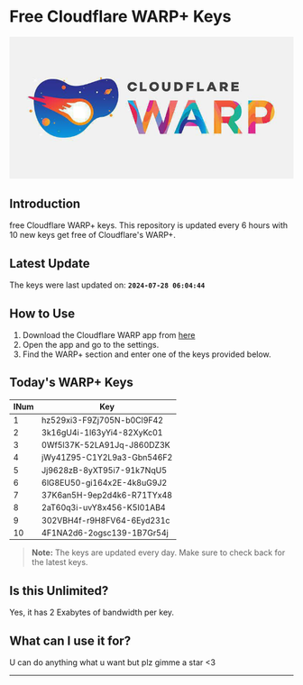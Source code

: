 
# Free Cloudflare WARP+ Keys

![Banner](asset/IMG_20240629_142710_129.jpg)

## Introduction

free Cloudflare WARP+ keys. This repository is updated every 6 hours with 10 new keys get free of Cloudflare's WARP+.

## Latest Update

The keys were last updated on: **`2024-07-28 06:04:44`**

## How to Use

1. Download the Cloudflare WARP app from [here](https://1.1.1.1/)
2. Open the app and go to the settings.
3. Find the WARP+ section and enter one of the keys provided below.

## Today's WARP+ Keys

| INum | Key |
|-------|-----|
| 1     | hz529xi3-F9Zj705N-b0Cl9F42               |
| 2     | 3k16gU4i-1l63yYi4-82XyKc01               |
| 3     | 0Wf5l37K-52LA91Jq-J860DZ3K               |
| 4     | jWy41Z95-C1Y2L9a3-Gbn546F2               |
| 5     | Jj9628zB-8yXT95i7-91k7NqU5               |
| 6     | 6lG8EU50-gi164x2E-4k8uG9J2               |
| 7     | 37K6an5H-9ep2d4k6-R71TYx48               |
| 8     | 2aT60q3i-uvY8x456-K5I01AB4               |
| 9     | 302VBH4f-r9H8FV64-6Eyd231c               |
| 10    | 4F1NA2d6-2ogsc139-1B7Gr54j               |


> **Note:** The keys are updated every day. Make sure to check back for the latest keys.

## Is this Unlimited?

Yes, it has 2 Exabytes of bandwidth per key.

## What can I use it for?
U can do anything what u want but plz gimme a star <3

---
